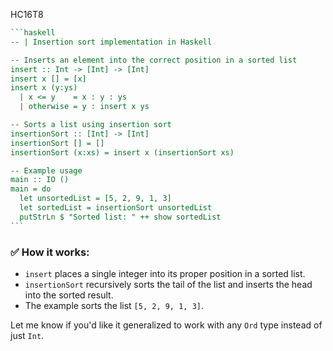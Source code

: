 HC16T8

````haskell
```haskell
-- | Insertion sort implementation in Haskell

-- Inserts an element into the correct position in a sorted list
insert :: Int -> [Int] -> [Int]
insert x [] = [x]
insert x (y:ys)
  | x <= y    = x : y : ys
  | otherwise = y : insert x ys

-- Sorts a list using insertion sort
insertionSort :: [Int] -> [Int]
insertionSort [] = []
insertionSort (x:xs) = insert x (insertionSort xs)

-- Example usage
main :: IO ()
main = do
  let unsortedList = [5, 2, 9, 1, 3]
  let sortedList = insertionSort unsortedList
  putStrLn $ "Sorted list: " ++ show sortedList
```
````

### ✅ How it works:

* `insert` places a single integer into its proper position in a sorted list.
* `insertionSort` recursively sorts the tail of the list and inserts the head into the sorted result.
* The example sorts the list `[5, 2, 9, 1, 3]`.

Let me know if you'd like it generalized to work with any `Ord` type instead of just `Int`.
